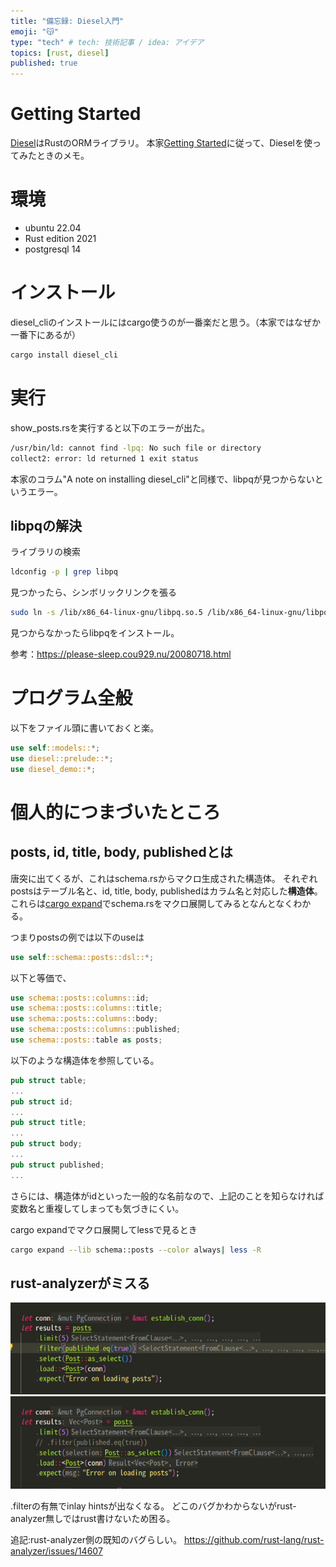```yaml
---
title: "備忘録: Diesel入門"
emoji: "😽"
type: "tech" # tech: 技術記事 / idea: アイデア
topics: [rust, diesel]
published: true
---
```


# Getting Started
[Diesel](https://diesel.rs/)はRustのORMライブラリ。
本家[Getting Started](https://diesel.rs/guides/getting-started)に従って、Dieselを使ってみたときのメモ。


# 環境

* ubuntu 22.04
* Rust edition 2021
* postgresql 14

# インストール
diesel_cliのインストールにはcargo使うのが一番楽だと思う。（本家ではなぜか一番下にあるが）
```bash
cargo install diesel_cli
```

# 実行
show_posts.rsを実行すると以下のエラーが出た。
```bash
/usr/bin/ld: cannot find -lpq: No such file or directory
collect2: error: ld returned 1 exit status
```
本家のコラム"A note on installing diesel_cli"と同様で、libpqが見つからないというエラー。

## libpqの解決
ライブラリの検索
```bash
ldconfig -p | grep libpq
```
見つかったら、シンボリックリンクを張る
```bash
sudo ln -s /lib/x86_64-linux-gnu/libpq.so.5 /lib/x86_64-linux-gnu/libpq.so
```
見つからなかったらlibpqをインストール。

参考：https://please-sleep.cou929.nu/20080718.html

# プログラム全般
以下をファイル頭に書いておくと楽。
```rust
use self::models::*;
use diesel::prelude::*;
use diesel_demo::*;
```
# 個人的につまづいたところ
## posts, id, title, body, publishedとは

唐突に出てくるが、これはschema.rsからマクロ生成された構造体。
それぞれpostsはテーブル名と、id, title, body, publishedはカラム名と対応した**構造体**。
これらは[cargo expand](https://crates.io/crates/cargo-expand/)でschema.rsをマクロ展開してみるとなんとなくわかる。

つまりpostsの例では以下のuseは
```rust
use self::schema::posts::dsl::*;
```
以下と等価で、
```rust
use schema::posts::columns::id;
use schema::posts::columns::title;
use schema::posts::columns::body;
use schema::posts::columns::published;
use schema::posts::table as posts;
```
以下のような構造体を参照している。
```rust
pub struct table;
...
pub struct id;
...
pub struct title;
...
pub struct body;
...
pub struct published;
...
```

さらには、構造体がidといった一般的な名前なので、上記のことを知らなければ変数名と重複してしまっても気づきにくい。

cargo expandでマクロ展開してlessで見るとき
```bash
cargo expand --lib schema::posts --color always| less -R
```

## rust-analyzerがミスる
![](/images/hello-diesel/existfilter.png)
![](/images/hello-diesel/nofilter.png)

.filterの有無でinlay hintsが出なくなる。
どこのバグかわからないがrust-analyzer無しではrust書けないため困る。

追記:rust-analyzer側の既知のバグらしい。
https://github.com/rust-lang/rust-analyzer/issues/14607

